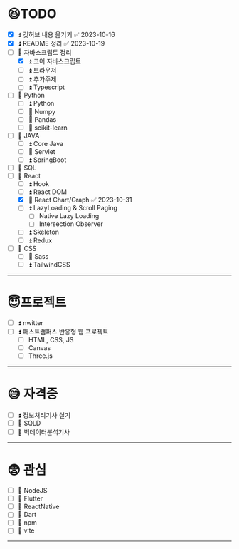 # 😆TODO

- [x] ⏫ 깃허브 내용 옮기기 ✅ 2023-10-16
- [x] ⏫ README 정리 ✅ 2023-10-19
- [ ] 🔼 자바스크립트 정리
	- [x] ⏫ 코어 자바스크립트
	- [ ] ⏫ 브라우저
	- [ ] ⏫ 추가주제
	- [ ] ⏫ Typescript
- [ ] 🔼 Python
	- [ ] ⏫ Python
	- [ ] 🔼 Numpy
	- [ ] 🔼 Pandas
	- [ ] 🔼 scikit-learn
- [ ] 🔼 JAVA
	- [ ] ⏫ Core Java
	- [ ] 🔼 Servlet
	- [ ] ⏫ SpringBoot
- [ ] 🔼 SQL
- [ ] 🔼 React
	- [ ] ⏫ Hook
	- [ ] ⏫ React DOM
	- [x] 🔼 React Chart/Graph ✅ 2023-10-31
	- [ ] ⏫ LazyLoading & Scroll Paging
		- [ ] Native Lazy Loading
		- [ ] Intersection Observer
	- [ ] ⏫ Skeleton
	- [ ] ⏫ Redux
- [ ] 🔼 CSS
	- [ ] 🔼 Sass
	- [ ] ⏫ TailwindCSS

---
# 😇프로젝트

- [ ] ⏫ nwitter
- [ ] ⏫ 패스트캠퍼스 반응형 웹 프로젝트
	- [ ] HTML, CSS, JS
	- [ ] Canvas
	- [ ] Three.js

---
# 😅 자격증

- [ ] ⏫ 정보처리기사 실기
- [ ] 🔼 SQLD
- [ ] 🔼 빅데이터분석기사

---
# 😨 관심

- [ ] 🔼 NodeJS
- [ ] 🔼 Flutter
- [ ] 🔼 ReactNative
- [ ] 🔼 Dart
- [ ] 🔼 npm
- [ ] 🔼 vite
---
